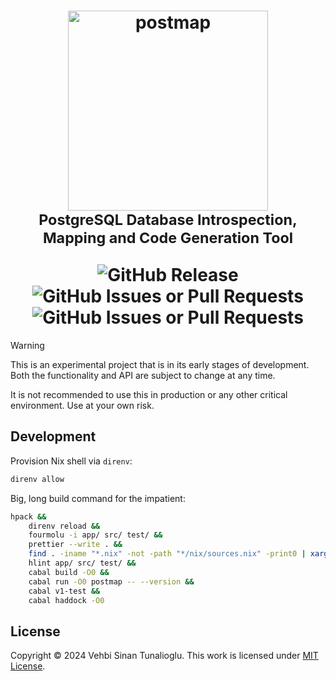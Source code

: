 <h1 align="center">
    <div>
        <img alt="postmap" width="320" src="https://github.com/vst/postmap/assets/374793/4dea3f1f-f192-4335-ab15-a0e9b34cdd8e" />
    </div>
    <sub>PostgreSQL Database Introspection, Mapping and Code Generation Tool</sub>
    <p></p>
    <div>
        <img alt="GitHub Release" src="https://img.shields.io/github/v/release/vst/postmap?display_name=tag&style=for-the-badge">
        <img alt="GitHub Issues or Pull Requests" src="https://img.shields.io/github/issues/vst/postmap?style=for-the-badge">
        <img alt="GitHub Issues or Pull Requests" src="https://img.shields.io/github/issues-pr/vst/postmap?style=for-the-badge">
    </div>
</h1>

> [!WARNING]
>
> This is an experimental project that is in its early stages of
> development. Both the functionality and API are subject to change at
> any time.
>
> It is not recommended to use this in production or any other
> critical environment. Use at your own risk.

## Development

Provision Nix shell via `direnv`:

```sh
direnv allow
```

Big, long build command for the impatient:

```sh
hpack &&
    direnv reload &&
    fourmolu -i app/ src/ test/ &&
    prettier --write . &&
    find . -iname "*.nix" -not -path "*/nix/sources.nix" -print0 | xargs --null nixpkgs-fmt &&
    hlint app/ src/ test/ &&
    cabal build -O0 &&
    cabal run -O0 postmap -- --version &&
    cabal v1-test &&
    cabal haddock -O0
```

## License

Copyright &copy; 2024 Vehbi Sinan Tunalioglu. This work is licensed
under [MIT License].

<!-- REFERENCES -->

[MIT License]: https://opensource.org/license/mit
